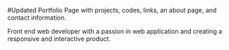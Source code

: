 #Updated Portfolio Page with projects, codes, links, an about page, and contact information. 

Front end web developer with a passion in web application and creating a responsive and interactive product. 





